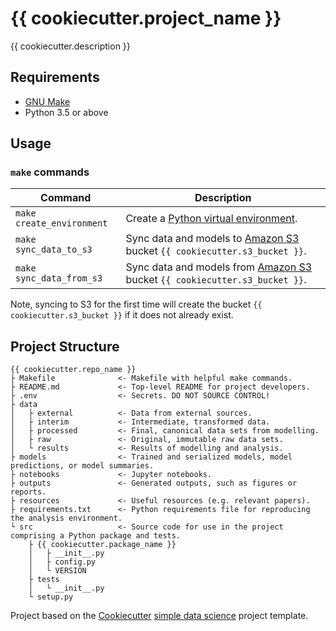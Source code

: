# {{ cookiecutter.project_name }}

{{ cookiecutter.description }}

## Requirements
* [GNU Make](https://www.gnu.org/software/make/)
* Python 3.5 or above

## Usage
### `make` commands

| Command                   | Description |
| ------------------------- | ----------- |
| `make create_environment` | Create a [Python virtual environment](https://docs.python-guide.org/dev/virtualenvs/). |
| `make sync_data_to_s3`    | Sync data and models to [Amazon S3](https://aws.amazon.com/s3/) bucket `{{ cookiecutter.s3_bucket }}`. |
| `make sync_data_from_s3`  | Sync data and models from [Amazon S3](https://aws.amazon.com/s3/) bucket `{{ cookiecutter.s3_bucket }}`. |

Note, syncing to S3 for the first time will create the bucket `{{ cookiecutter.s3_bucket }}` if it does not already exist.

## Project Structure
```
{{ cookiecutter.repo_name }}
├ Makefile              <- Makefile with helpful make commands.
├ README.md             <- Top-level README for project developers.
├ .env                  <- Secrets. DO NOT SOURCE CONTROL!
├ data
│   ├ external          <- Data from external sources.
│   ├ interim           <- Intermediate, transformed data.
│   ├ processed         <- Final, canonical data sets from modelling.
│   ├ raw               <- Original, immutable raw data sets.
│   └ results           <- Results of modelling and analysis.
├ models                <- Trained and serialized models, model predictions, or model summaries.
├ notebooks             <- Jupyter notebooks.
├ outputs               <- Generated outputs, such as figures or reports.
├ resources             <- Useful resources (e.g. relevant papers).
├ requirements.txt      <- Python requirements file for reproducing the analysis environment.
└ src                   <- Source code for use in the project comprising a Python package and tests.
    ├ {{ cookiecutter.package_name }}
    │   ├ __init__.py
    │   ├ config.py
    │   └ VERSION
    ├ tests
    │   └ __init__.py
    └ setup.py
```
Project based on the [Cookiecutter](https://cookiecutter.readthedocs.io) [simple data science](https://github.com/smoothml/cookiecutter-simple-data-science) project template.

